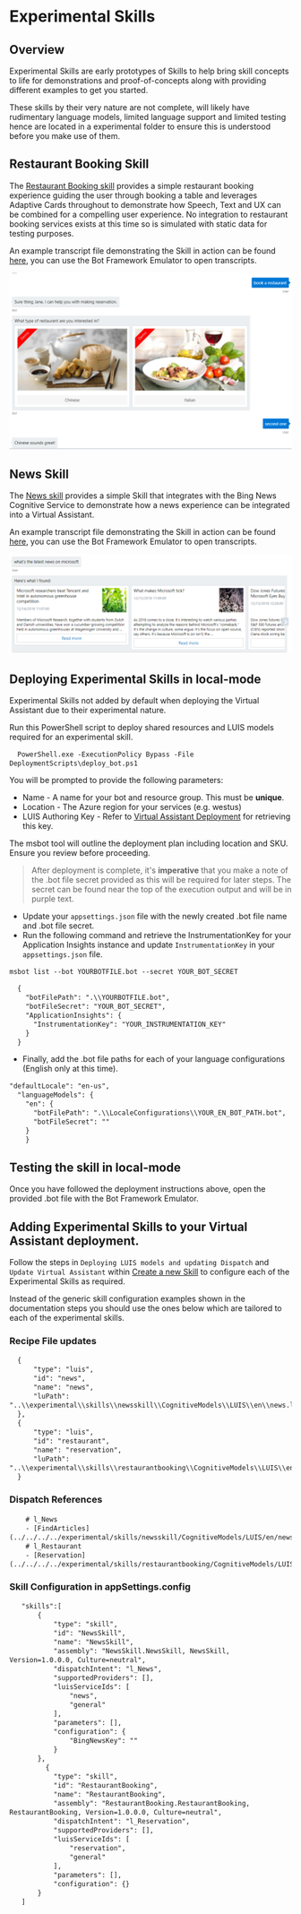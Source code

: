 # Experimental Skills

## Overview

Experimental Skills are early prototypes of Skills to help bring skill concepts to life for demonstrations and proof-of-concepts along with providing different examples to get you started.

These skills by their very nature are not complete, will likely have rudimentary language models, limited language support and limited testing hence are located in a experimental folder to ensure this is understood before you make use of them.

## Restaurant Booking Skill

The [Restaurant Booking skill](https://github.com/Microsoft/AI/blob/master/solutions/Virtual-Assistant/src/csharp/experimental/skills/restaurantbooking) provides a simple restaurant booking experience guiding the user through booking a table and leverages Adaptive Cards throughout to demonstrate how Speech, Text and UX can be combined for a compelling user experience. No integration to restaurant booking services exists at this time so is simulated with static data for testing purposes.

An example transcript file demonstrating the Skill in action can be found [here](../transcripts/restaurantbooking.transcript), you can use the Bot Framework Emulator to open transcripts.

![ Restaurant Booking Transcript Example](../media/skills-restaurant-transcript.png)

## News Skill

The [News skill](https://github.com/Microsoft/AI/blob/master/solutions/Virtual-Assistant/src/csharp/experimental/skills/newsskill) provides a simple Skill that integrates with the Bing News Cognitive Service to demonstrate how a news experience can be integrated into a Virtual Assistant.

An example transcript file demonstrating the Skill in action can be found [here](../transcripts/newsskill.transcript), you can use the Bot Framework Emulator to open transcripts.

![ News Skill Transcript Example](../media/skills-news-transcript.png)

## Deploying Experimental Skills in local-mode

Experimental Skills not added by default when deploying the Virtual Assistant due to their experimental nature.

Run this PowerShell script to deploy shared resources and LUIS models required for an experimental skill.

```
  PowerShell.exe -ExecutionPolicy Bypass -File DeploymentScripts\deploy_bot.ps1
```

You will be prompted to provide the following parameters:
   - Name - A name for your bot and resource group. This must be **unique**.
   - Location - The Azure region for your services (e.g. westus)
   - LUIS Authoring Key - Refer to [Virtual Assistant Deployment](../virtual-assistant/virtualassistant-gettingstarted.md) for retrieving this key.

The msbot tool will outline the deployment plan including location and SKU. Ensure you review before proceeding.

> After deployment is complete, it's **imperative** that you make a note of the .bot file secret provided as this will be required for later steps. The secret can be found near the top of the execution output and will be in purple text.

- Update your `appsettings.json` file with the newly created .bot file name and .bot file secret.
- Run the following command and retrieve the InstrumentationKey for your Application Insights instance and update `InstrumentationKey` in your `appsettings.json` file.

```
msbot list --bot YOURBOTFILE.bot --secret YOUR_BOT_SECRET
```

```
  {
    "botFilePath": ".\\YOURBOTFILE.bot",
    "botFileSecret": "YOUR_BOT_SECRET",
    "ApplicationInsights": {
      "InstrumentationKey": "YOUR_INSTRUMENTATION_KEY"
    }
  }
```

- Finally, add the .bot file paths for each of your language configurations (English only at this time).

```
"defaultLocale": "en-us",
  "languageModels": {
    "en": {
      "botFilePath": ".\\LocaleConfigurations\\YOUR_EN_BOT_PATH.bot",
      "botFileSecret": ""
    }
    }
```
## Testing the skill in local-mode

Once you have followed the deployment instructions above, open the provided .bot file with the Bot Framework Emulator.

## Adding Experimental Skills to your Virtual Assistant deployment.

Follow the steps in `Deploying LUIS models and updating Dispatch` and `Update Virtual Assistant` within [Create a new Skill](../skills/create.md) to configure each of the Experimental Skills as required.

Instead of the generic skill configuration examples shown in the documentation steps you should use the ones below which are tailored to each of the experimental skills.

### Recipe File updates

```
  {
      "type": "luis",
      "id": "news",
      "name": "news",
      "luPath": "..\\experimental\\skills\\newsskill\\CognitiveModels\\LUIS\\en\\news.lu"
  },
  {
      "type": "luis",
      "id": "restaurant",
      "name": "reservation",
      "luPath": "..\\experimental\\skills\\restaurantbooking\\CognitiveModels\\LUIS\\en\\reservation.lu"
  }
```

### Dispatch References
```
    # l_News 
    - [FindArticles](../../../../experimental/skills/newsskill/CognitiveModels/LUIS/en/news.lu#FindArticles)
    # l_Restaurant
    - [Reservation](../../../../experimental/skills/restaurantbooking/CognitiveModels/LUIS/en/reservation.lu#Reservation)
```

### Skill Configuration in appSettings.config

 ```
    "skills":[
        {
            "type": "skill",
            "id": "NewsSkill",
            "name": "NewsSkill",
            "assembly": "NewsSkill.NewsSkill, NewsSkill, Version=1.0.0.0, Culture=neutral",
            "dispatchIntent": "l_News",
            "supportedProviders": [],
            "luisServiceIds": [
                "news",
                "general"
            ],
            "parameters": [],
            "configuration": {
                "BingNewsKey": ""
            }
        },
          {
            "type": "skill",
            "id": "RestaurantBooking",
            "name": "RestaurantBooking",
            "assembly": "RestaurantBooking.RestaurantBooking, RestaurantBooking, Version=1.0.0.0, Culture=neutral",
            "dispatchIntent": "l_Reservation",
            "supportedProviders": [],
            "luisServiceIds": [
                "reservation",
                "general"
            ],
            "parameters": [],
            "configuration": {}
        }
    ]
```


